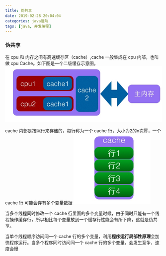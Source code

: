```yaml
---
title: 伪共享
date: 2019-02-28 20:04:04
categories: java进阶
tags: [java, 并发编程]
---
```


### 伪共享

在 cpu 和 内存之间有高速缓存区（cache）,cache 一般集成在 cpu 内部，也叫做 cpu Cache。如下图是一个二级缓存示意图。
![二级缓存示意图](https://raw.githubusercontent.com/zhouxinghang/resources/master/ZBlog/file.png)

cache 内部是按照行来存储的，每行称为一个 cache 行，大小为2的n次幂，一个 cache 行 可能会存有多个变量数据
![cache行](https://raw.githubusercontent.com/zhouxinghang/resources/master/ZBlog/file2.png)

当多个线程同时修改一个 cache 行里面的多个变量时候，由于同时只能有一个线程操作缓存行，所以相比每个变量放到一个缓存行性能会有所下降，这就是伪共享。

当单个线程顺序访问同一个 cache 行的多个变量，利用**程序运行局部性原理**会加快程序运行。当多个程序同时访问同一个 cache 行的多个变量，会发生竞争，速度会慢